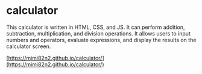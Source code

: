 # calculator

This calculator is written in HTML, CSS, and JS. It can perform addition, subtraction, multiplication, and division operations. It allows users to input numbers and operators, evaluate expressions, and display the results on the calculator screen.

[https://mimi82n2.github.io/calculator/](https://mimi82n2.github.io/calculator/)
